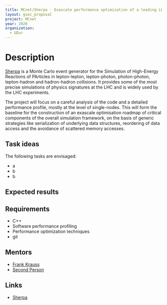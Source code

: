 ```yaml
---
title: MCnet/Sherpa - Exascale performance optimization of a leading LHC particle-collision simulator
layout: gsoc_proposal
project: MCnet
year: 2020
organization:
  - UDur
---
```


# Description

[Sherpa](https://gitlab.com/sherpa-team/sherpa) is a Monte Carlo event generator for the Simulation of High-Energy Reactions of PArticles in lepton-lepton, lepton-photon, photon-photon, lepton-hadron and hadron-hadron collisions.  It provides some of the most precise simulations of physics signatures at the LHC and is widely used by the LHC experiments.

The project will focus on a careful analysis of the code and a detailed performance profile, mostly at the level of single-nodes. This will form the baseline for the construction of an exascale optimisation roadmap of critical components of the overall simulation framework, on the basis of generic strategies like serialization of underlying data structures, reordering of data access and the avoidance of scattered memory accesses.

## Task ideas

The following tasks are envisaged:

 * a
 * b
 * b

## Expected results

<One sentence here>

## Requirements

 * C++
 * Software performance profiling
 * Performance optimization techniques
 * git

## Mentors

 * [Frank Krauss](mailto:frank.krauss@dur.ac.uk)
 * [Second Person](mailto:x@y.org)

## Links

 * [Sherpa](https://sherpa-team.gitlab.io/)
